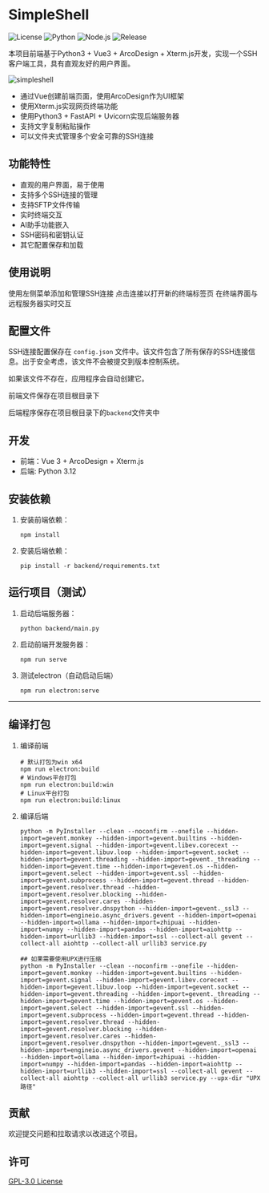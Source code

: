 # SimpleShell

![License](https://img.shields.io/badge/license-GPL3.0-green.svg)
![Python](https://img.shields.io/badge/python-3.12.7-blue.svg)
![Node.js](https://img.shields.io/badge/node-v22.11.0-green.svg)
![Release](https://img.shields.io/github/v/release/funkpopo/simpleshell)

本项目前端基于Python3 + Vue3 + ArcoDesign + Xterm.js开发，实现一个SSH客户端工具，具有直观友好的用户界面。

![simpleshell](https://github.com/user-attachments/assets/ec5a637d-34a1-46f1-97c0-b08266be473b)

- 通过Vue创建前端页面，使用ArcoDesign作为UI框架
- 使用Xterm.js实现网页终端功能
- 使用Python3 + FastAPI + Uvicorn实现后端服务器
- 支持文字复制粘贴操作
- 可以文件夹式管理多个安全可靠的SSH连接

## 功能特性
- 直观的用户界面，易于使用
- 支持多个SSH连接的管理
- 支持SFTP文件传输
- 实时终端交互
- AI助手功能嵌入
- SSH密码和密钥认证
- 其它配置保存和加载

## 使用说明
使用左侧菜单添加和管理SSH连接
点击连接以打开新的终端标签页
在终端界面与远程服务器实时交互

## 配置文件

SSH连接配置保存在 `config.json` 文件中。该文件包含了所有保存的SSH连接信息。出于安全考虑，该文件不会被提交到版本控制系统。

如果该文件不存在，应用程序会自动创建它。

前端文件保存在项目根目录下

后端程序保存在项目根目录下的`backend`文件夹中

## 开发

- 前端：Vue 3 + ArcoDesign + Xterm.js
- 后端: Python 3.12

## 安装依赖

1. 安装前端依赖：
   ```
   npm install
   ```

2. 安装后端依赖：
   ```
   pip install -r backend/requirements.txt
   ```

## 运行项目（测试）

1. 启动后端服务器：
   ```
   python backend/main.py
   ```

2. 启动前端开发服务器：
   ```
   npm run serve
   ```

3. 测试electron（自动启动后端）
   ```
   npm run electron:serve
   ```

---

## 编译打包

1. 编译前端
   ```
   # 默认打包为win x64
   npm run electron:build
   # Windows平台打包
   npm run electron:build:win
   # Linux平台打包
   npm run electron:build:linux
   ```

2. 编译后端
   ```
   python -m PyInstaller --clean --noconfirm --onefile --hidden-import=gevent.monkey --hidden-import=gevent.builtins --hidden-import=gevent.signal --hidden-import=gevent.libev.corecext --hidden-import=gevent.libuv.loop --hidden-import=gevent.socket --hidden-import=gevent.threading --hidden-import=gevent._threading --hidden-import=gevent.time --hidden-import=gevent.os --hidden-import=gevent.select --hidden-import=gevent.ssl --hidden-import=gevent.subprocess --hidden-import=gevent.thread --hidden-import=gevent.resolver.thread --hidden-import=gevent.resolver.blocking --hidden-import=gevent.resolver.cares --hidden-import=gevent.resolver.dnspython --hidden-import=gevent._ssl3 --hidden-import=engineio.async_drivers.gevent --hidden-import=openai --hidden-import=ollama --hidden-import=zhipuai --hidden-import=numpy --hidden-import=pandas --hidden-import=aiohttp --hidden-import=urllib3 --hidden-import=ssl --collect-all gevent --collect-all aiohttp --collect-all urllib3 service.py

   ## 如果需要使用UPX进行压缩
   python -m PyInstaller --clean --noconfirm --onefile --hidden-import=gevent.monkey --hidden-import=gevent.builtins --hidden-import=gevent.signal --hidden-import=gevent.libev.corecext --hidden-import=gevent.libuv.loop --hidden-import=gevent.socket --hidden-import=gevent.threading --hidden-import=gevent._threading --hidden-import=gevent.time --hidden-import=gevent.os --hidden-import=gevent.select --hidden-import=gevent.ssl --hidden-import=gevent.subprocess --hidden-import=gevent.thread --hidden-import=gevent.resolver.thread --hidden-import=gevent.resolver.blocking --hidden-import=gevent.resolver.cares --hidden-import=gevent.resolver.dnspython --hidden-import=gevent._ssl3 --hidden-import=engineio.async_drivers.gevent --hidden-import=openai --hidden-import=ollama --hidden-import=zhipuai --hidden-import=numpy --hidden-import=pandas --hidden-import=aiohttp --hidden-import=urllib3 --hidden-import=ssl --collect-all gevent --collect-all aiohttp --collect-all urllib3 service.py --upx-dir "UPX路径"
   ```

## 贡献

欢迎提交问题和拉取请求以改进这个项目。

## 许可

[GPL-3.0 License](LICENSE)
